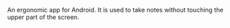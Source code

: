 An ergonomic app for Android. It is used to take notes without touching the upper part of the screen.
